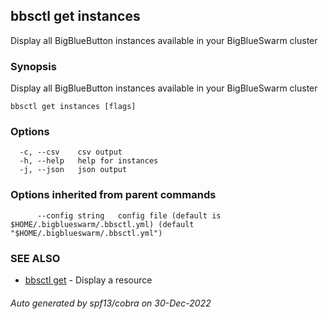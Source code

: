 ## bbsctl get instances

Display all BigBlueButton instances available in your BigBlueSwarm cluster

### Synopsis

Display all BigBlueButton instances available in your BigBlueSwarm cluster

```
bbsctl get instances [flags]
```

### Options

```
  -c, --csv    csv output
  -h, --help   help for instances
  -j, --json   json output
```

### Options inherited from parent commands

```
      --config string   config file (default is $HOME/.bigblueswarm/.bbsctl.yml) (default "$HOME/.bigblueswarm/.bbsctl.yml")
```

### SEE ALSO

* [bbsctl get](bbsctl_get.md)	 - Display a resource

###### Auto generated by spf13/cobra on 30-Dec-2022
